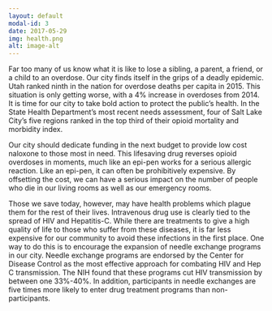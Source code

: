 ```yaml
---
layout: default
modal-id: 3
date: 2017-05-29
img: health.png
alt: image-alt
---
```


Far too many of us know what it is like to lose a sibling, a parent, a friend, or a child to an
overdose. Our city finds itself in the grips of a deadly epidemic. Utah ranked ninth in the nation for
overdose deaths per capita in 2015. This situation is only getting worse, with a 4% increase in overdoses
from 2014. It is time for our city to take bold action to protect the public’s health. In the State Health
Department’s most recent needs assessment, four of Salt Lake City’s five regions ranked in the top third
of their opioid mortality and morbidity index.

Our city should dedicate funding in the next budget to provide low cost naloxone to those most
in need. This lifesaving drug reverses opioid overdoses in moments, much like an epi-pen works for a
serious allergic reaction. Like an epi-pen, it can often be prohibitively expensive. By offsetting the cost,
we can have a serious impact on the number of people who die in our living rooms as well as our
emergency rooms.

Those we save today, however, may have health problems which plague them for the rest of
their lives. Intravenous drug use is clearly tied to the spread of HIV and Hepatitis-C. While there are
treatments to give a high quality of life to those who suffer from these diseases, it is far less expensive
for our community to avoid these infections in the first place. One way to do this is to encourage the
expansion of needle exchange programs in our city. Needle exchange programs are endorsed by the
Center for Disease Control as the most effective approach for combating HIV and Hep C transmission.
The NIH found that these programs cut HIV transmission by between one 33%-40%. In addition,
participants in needle exchanges are five times more likely to enter drug treatment programs than non-
participants.
